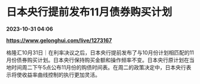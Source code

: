 # 日本央行提前发布11月债券购买计划

**2023-10-31 04:06**

**https://www.gelonghui.com/live/1273167**

格隆汇10月31日｜在利率决议之后，日本央行提前发布了与10月份计划相匹配的11月份债券购买计划。日本央行保持购买金额和操作频率不变。日本央行原计划在当地时间周二下午5点公布11月份的购债时间表。在周二的政策决定中，日本央行表示将使收益率曲线控制的执行更加灵活。